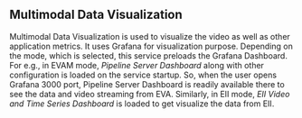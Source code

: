 ## Multimodal Data Visualization

Multimodal Data Visualization is used to visualize the video as well as other application metrics. It uses Grafana for visualization purpose. Depending on the mode, which is selected, this service preloads the Grafana Dashboard. For e.g., in EVAM mode, *Pipeline Server Dashboard* along with other configuration is loaded on the service startup. So, when the user opens Grafana 3000 port, Pipeline Server Dashboard is readily available there to see the data and video streaming from EVA. Similarly, in EII mode, *EII Video and Time Series Dashboard* is loaded to get visualize the data from EII.






